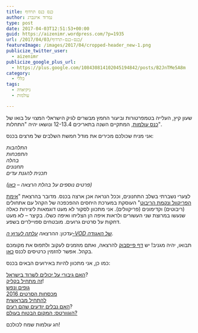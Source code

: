```yaml
---
title: כנס כנס תרדוף
author: נמרוד איזנברג
type: post
date: 2017-04-03T12:51:53+00:00
guid: https://aizenimr.wordpress.com/?p=1935
url: /2017/04/03/כנס-כנס-תרדוף/
featureImage: /images/2017/04/cropped-header_new-1.png
publicize_twitter_user:
  - aizenimr
publicize_google_plus_url:
  - https://plus.google.com/108430814102045194842/posts/B2JnTMe5A8m
category:
  - כללי
tags:
  - גיקיאדה
  - עולמות

---
```

<span lang="he-IL">שעון קיץ</span><span lang="en-US">, </span><span lang="he-IL">העלייה בטמפרטורות וביעור החמץ מבשרים לגיק הישראלי המצוי על בואו של <a href="http://2017.olamot-con.org.il/">כנס עולמות</a></span><span lang="en-US">, </span><span lang="he-IL">המתקיים השנה בתאריכים </span><span lang="en-US">12-13.4 </span><span lang="he-IL">ונושאו יהיה </span><span lang="en-US">"</span><span lang="he-IL">התחלות</span><span lang="en-US">".</span>

<span lang="he-IL">אני מניח שכולכם מכירים את מודל חמשת השלבים של מרצים בכנס</span><span lang="en-US">:</span>

_<span lang="he-IL">התלהבות<br /> התפכחות<br /> בהלה<br /> תחנונים<br /> תכנית להגנת עדים</span>_

_(פרטים נוספים על בהלת הרצאה &#8211; [כאן][1])_

<span lang="he-IL">לצערי נשברתי בשלב התחנונים</span><span lang="en-US">, </span><span lang="he-IL">וככל הנראה אכן ארצה בכנס</span><span lang="en-US">. </span><span lang="he-IL">מדובר בהרצאת </span><span lang="en-US">"</span>[<span lang="he-IL">אימת הפריקוול ונקמת הריבוט</span>][2]<span lang="en-US">" </span><span lang="he-IL">העוסקת במערכת היחסים ההפכפכה של הקהל עם אתחולים </span><span lang="en-US">(</span><span lang="he-IL">ריבוטים</span><span lang="en-US">) </span><span lang="he-IL">וקדימונים </span><span lang="en-US">(<span lang="he-IL">פריקוולים</span></span><span lang="en-US">). </span><span lang="he-IL">אני מתכוון לסקור לא מעט דוגמאות ליצירות כאלה שנעשו במרוצת שני העשורים ולראות איפה הן הצליחו ואיפה כשלו</span><span lang="en-US">. </span><span lang="he-IL">בקיצר – לא מעט דחקות על סרטים גרועים</span><span lang="en-US">. מובטחים ספויילרים בשפע.<br /> </span>

_עדכון: ההרצאה [עלתה לערוץ ה-VOD של האגודה][3]._

<span lang="he-IL">תבואו</span><span lang="en-US">, </span><span lang="he-IL">יהיה מגניב</span><span lang="en-US">! </span><span lang="he-IL">יש <a href="https://www.facebook.com/events/954174514718923/">דף פייסבוק</a> להרצאה</span><span lang="en-US">, </span><span lang="he-IL">ואתם מוזמנים לעקוב ולתפוס את מקומכם בקהל</span><span lang="en-US">. אפשר להזמין כרטיסים לכנס <a href="http://program.olamot-con.org.il/olamot2017/">כאן</a>.<br /> </span>

<span lang="he-IL">כמו כן</span><span lang="en-US">, </span><span lang="he-IL">אני מתכוון להיות באירועים הבאים בכנס:</span><span lang="en-US"><br /> </span>

[<span lang="he-IL">האם גיבורי על יכולים לשרוד בישראל</span>][4]<span lang="he-IL"><span lang="en-US">?<br /> </span><a href="http://program.olamot-con.org.il/olamot2017/sessions/%D7%96%D7%94-%D7%9E%D7%AA%D7%97%D7%99%D7%9C-%D7%91%D7%A7%D7%9C%D7%99%D7%A7">זה מתחיל בקליק</a></span><span lang="he-IL"><span lang="en-US">!</span><br /> <a href="http://program.olamot-con.org.il/olamot2017/sessions/%D7%92%D7%95%D7%A4%D7%99%D7%9D-%D7%95%D7%A0%D7%A4%D7%A9">גופים ונפש</a><br /> <a href="http://program.olamot-con.org.il/olamot2017/sessions/%D7%9E%D7%9B%D7%A1%D7%97%D7%95%D7%AA-%D7%94%D7%A1%D7%A8%D7%98%D7%99%D7%9D-2016">מכסחות הסרטים 2016</a></span><span lang="he-IL"><br /> <a href="http://program.olamot-con.org.il/olamot2017/sessions/%D7%9C%D7%94%D7%AA%D7%97%D7%99%D7%9C-%D7%9E%D7%91%D7%A8%D7%90%D7%A9%D7%99%D7%AA">להתחיל מבראשית</a><br /> <a href="http://program.olamot-con.org.il/olamot2017/sessions/%D7%94%D7%90%D7%9D-%D7%A0%D7%91%D7%9C%D7%99%D7%9D-%D7%99%D7%95%D7%93%D7%A2%D7%99%D7%9D-%D7%A9%D7%94%D7%9D-%D7%A8%D7%A2%D7%99%D7%9D">האם נבלים יודעים שהם רעים</a></span><span lang="he-IL"><span lang="en-US">?</span><br /> <a href="http://program.olamot-con.org.il/olamot2017/sessions/%D7%94%D7%95%D7%92%D7%95%D7%95%D7%A8%D7%98%D7%A1-%D7%94%D7%9E%D7%A7%D7%95%D7%9D-%D7%94%D7%91%D7%98%D7%95%D7%97-%D7%91%D7%A2%D7%95%D7%9C%D7%9D">הוגוורטס: המקום הבטוח בעולם?</a></span>

חג עולמות שמח לכולכם!

 [1]: /2017/03/16/%d7%94%d7%95%d7%90-%d7%95%d7%94%d7%99%d7%90-30/
 [2]: http://program.olamot-con.org.il/olamot2017/sessions/%D7%90%D7%99%D7%9E%D7%AA-%D7%94%D7%A4%D7%A8%D7%99%D7%A7%D7%95%D7%95%D7%9C-%D7%95%D7%A0%D7%A7%D7%9E%D7%AA-%D7%94%D7%A8%D7%99%D7%91%D7%95%D7%98
 [3]: /2017/05/04/%d7%90%d7%99%d7%9e%d7%aa-%d7%94%d7%a4%d7%a8%d7%99%d7%a7%d7%95%d7%95%d7%9c-%d7%95%d7%a0%d7%a7%d7%9e%d7%aa-%d7%94%d7%a8%d7%99%d7%91%d7%95%d7%98-%d7%94%d7%a8%d7%a6%d7%90%d7%94/
 [4]: http://program.olamot-con.org.il/olamot2017/sessions/%D7%94%D7%90%D7%9D-%D7%92%D7%99%D7%91%D7%95%D7%A8%D7%99-%D7%A2%D7%9C-%D7%99%D7%9B%D7%95%D7%9C%D7%99%D7%9D-%D7%9C%D7%A9%D7%A8%D7%95%D7%93-%D7%91%D7%99%D7%A9%D7%A8%D7%90%D7%9C